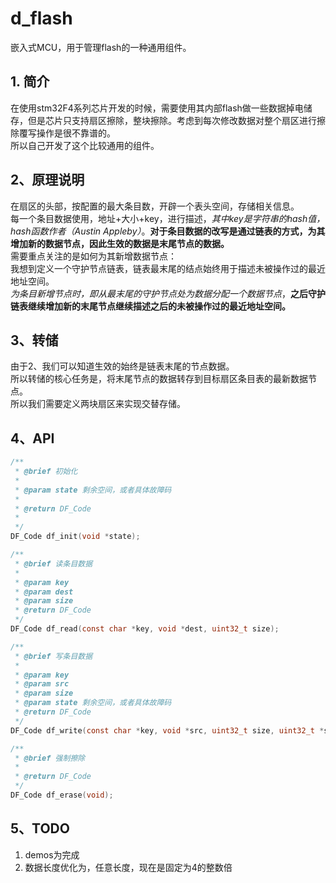 # d_flash
嵌入式MCU，用于管理flash的一种通用组件。

## 1. 简介
在使用stm32F4系列芯片开发的时候，需要使用其内部flash做一些数据掉电储存，但是芯片只支持扇区擦除，整块擦除。考虑到每次修改数据对整个扇区进行擦除覆写操作是很不靠谱的。  
所以自己开发了这个比较通用的组件。

## 2、原理说明
在扇区的头部，按配置的最大条目数，开辟一个表头空间，存储相关信息。  
每一个条目数据使用，地址+大小+key，进行描述，*其中key是字符串的hash值，hash函数作者（Austin Appleby）*。**对于条目数据的改写是通过链表的方式，为其增加新的数据节点，因此生效的数据是末尾节点的数据。**  
需要重点关注的是如何为其新增数据节点：  
我想到定义一个守护节点链表，链表最末尾的结点始终用于描述未被操作过的最近地址空间。  
*为条目新增节点时，即从最末尾的守护节点处为数据分配一个数据节点*，**之后守护链表继续增加新的末尾节点继续描述之后的未被操作过的最近地址空间。**  

## 3、转储
由于2、我们可以知道生效的始终是链表末尾的节点数据。  
所以转储的核心任务是，将末尾节点的数据转存到目标扇区条目表的最新数据节点。  
所以我们需要定义两块扇区来实现交替存储。

## 4、API


```c
/**
 * @brief 初始化
 * 
 * @param state 剩余空间，或者具体故障码
 * 
 * @return DF_Code 
 * 
 */
DF_Code df_init(void *state);
```

```c
/**
 * @brief 读条目数据
 * 
 * @param key 
 * @param dest 
 * @param size 
 * @return DF_Code 
 */
DF_Code df_read(const char *key, void *dest, uint32_t size);
```

```c
/**
 * @brief 写条目数据
 * 
 * @param key 
 * @param src 
 * @param size 
 * @param state 剩余空间，或者具体故障码
 * @return DF_Code 
 */
DF_Code df_write(const char *key, void *src, uint32_t size, uint32_t *state);
```

```c
/**
 * @brief 强制擦除
 * 
 * @return DF_Code 
 */
DF_Code df_erase(void);

```


## 5、TODO
1. demos为完成
2. 数据长度优化为，任意长度，现在是固定为4的整数倍
